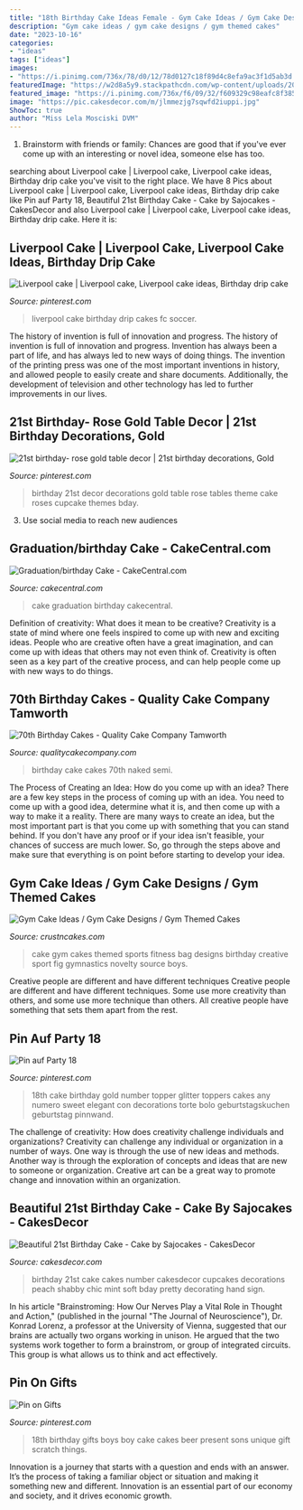 ```yaml
---
title: "18th Birthday Cake Ideas Female - Gym Cake Ideas / Gym Cake Designs / Gym Themed Cakes"
description: "Gym cake ideas / gym cake designs / gym themed cakes"
date: "2023-10-16"
categories:
- "ideas"
tags: ["ideas"]
images:
- "https://i.pinimg.com/736x/78/d0/12/78d0127c18f89d4c8efa9ac3f1d5ab3d.jpg"
featuredImage: "https://w2d8a5y9.stackpathcdn.com/wp-content/uploads/2019/12/semi-naked-fresh-roses-GF-724x1030.jpg"
featured_image: "https://i.pinimg.com/736x/f6/09/32/f609329c98eafc8f385c1c756475f5d5.jpg"
image: "https://pic.cakesdecor.com/m/jlmmezjg7sqwfd2iuppi.jpg"
ShowToc: true
author: "Miss Lela Mosciski DVM"
---
```



1. Brainstorm with friends or family: Chances are good that if you've ever come up with an interesting or novel idea, someone else has too.

	

		
searching about Liverpool cake | Liverpool cake, Liverpool cake ideas, Birthday drip cake you've visit to the right place. We have 8 Pics about Liverpool cake | Liverpool cake, Liverpool cake ideas, Birthday drip cake like Pin auf Party 18, Beautiful 21st Birthday Cake - Cake by Sajocakes - CakesDecor and also Liverpool cake | Liverpool cake, Liverpool cake ideas, Birthday drip cake. Here it is:
		
    
## Liverpool Cake | Liverpool Cake, Liverpool Cake Ideas, Birthday Drip Cake

<img loading=lazy src="https://i.pinimg.com/736x/f6/09/32/f609329c98eafc8f385c1c756475f5d5.jpg" onerror="this.onerror=null;this.src='https://tse2.mm.bing.net/th?id=OIP.E1CT1E6kY38WM96c8LsNeQHaLH&amp;pid=15.1';" alt="Liverpool cake | Liverpool cake, Liverpool cake ideas, Birthday drip cake">

_Source: pinterest.com_

>liverpool cake birthday drip cakes fc soccer. 

	

The history of invention is full of innovation and progress.
The history of invention is full of innovation and progress. Invention has always been a part of life, and has always led to new ways of doing things. The invention of the printing press was one of the most important inventions in history, and allowed people to easily create and share documents. Additionally, the development of television and other technology has led to further improvements in our lives.

    
## 21st Birthday- Rose Gold Table Decor | 21st Birthday Decorations, Gold

<img loading=lazy src="https://i.pinimg.com/736x/89/1a/7e/891a7ed2aef322d62a8f77893ac5097d.jpg" onerror="this.onerror=null;this.src='https://tse1.mm.bing.net/th?id=OIP.HmXj9jnTP4LVun6YFMEGUQHaNK&amp;pid=15.1';" alt="21st birthday- rose gold table decor | 21st birthday decorations, Gold">

_Source: pinterest.com_

>birthday 21st decor decorations gold table rose tables theme cake roses cupcake themes bday. 

	

3. Use social media to reach new audiences

    
## Graduation/birthday Cake - CakeCentral.com

<img loading=lazy src="https://cdn001.cakecentral.com/gallery/2015/06/900_m0fBvMALVI-graduationbirthday-cake.jpg" onerror="this.onerror=null;this.src='https://tse3.mm.bing.net/th?id=OIP.Q7I2kH2_1YzAasRpyTSGJQHaLH&amp;pid=15.1';" alt="Graduation/birthday Cake - CakeCentral.com">

_Source: cakecentral.com_

>cake graduation birthday cakecentral. 

	

Definition of creativity: What does it mean to be creative?
Creativity is a state of mind where one feels inspired to come up with new and exciting ideas. People who are creative often have a great imagination, and can come up with ideas that others may not even think of. Creativity is often seen as a key part of the creative process, and can help people come up with new ways to do things.

    
## 70th Birthday Cakes - Quality Cake Company Tamworth

<img loading=lazy src="https://w2d8a5y9.stackpathcdn.com/wp-content/uploads/2019/12/semi-naked-fresh-roses-GF-724x1030.jpg" onerror="this.onerror=null;this.src='https://tse3.mm.bing.net/th?id=OIP.5c3xxZ2-_v8CxS88h7x3TwHaKi&amp;pid=15.1';" alt="70th Birthday Cakes - Quality Cake Company Tamworth">

_Source: qualitycakecompany.com_

>birthday cake cakes 70th naked semi. 

	

The Process of Creating an Idea: How do you come up with an idea?
There are a few key steps in the process of coming up with an idea. You need to come up with a good idea, determine what it is, and then come up with a way to make it a reality. There are many ways to create an idea, but the most important part is that you come up with something that you can stand behind. If you don't have any proof or if your idea isn't feasible, your chances of success are much lower. So, go through the steps above and make sure that everything is on point before starting to develop your idea.

    
## Gym Cake Ideas / Gym Cake Designs / Gym Themed Cakes

<img loading=lazy src="http://www.crustncakes.com/blog/wp-content/uploads/2015/07/deb6931068f9c73baced91cb3de43cd7.jpg" onerror="this.onerror=null;this.src='https://tse1.mm.bing.net/th?id=OIP.hwdSnEDac7vukzUpteNa3wHaKX&amp;pid=15.1';" alt="Gym Cake Ideas / Gym Cake Designs / Gym Themed Cakes">

_Source: crustncakes.com_

>cake gym cakes themed sports fitness bag designs birthday creative sport fig gymnastics novelty source boys. 

	

Creative people are different and have different techniques
Creative people are different and have different techniques. Some use more creativity than others, and some use more technique than others. All creative people have something that sets them apart from the rest.

    
## Pin Auf Party 18

<img loading=lazy src="https://i.pinimg.com/736x/78/d0/12/78d0127c18f89d4c8efa9ac3f1d5ab3d.jpg" onerror="this.onerror=null;this.src='https://tse2.mm.bing.net/th?id=OIP.GZI7g92uzI5Hpq0ewD_AagHaJ4&amp;pid=15.1';" alt="Pin auf Party 18">

_Source: pinterest.com_

>18th cake birthday gold number topper glitter toppers cakes any numero sweet elegant con decorations torte bolo geburtstagskuchen geburtstag pinnwand. 

	

The challenge of creativity: How does creativity challenge individuals and organizations?
Creativity can challenge any individual or organization in a number of ways. One way is through the use of new ideas and methods. Another way is through the exploration of concepts and ideas that are new to someone or organization. Creative art can be a great way to promote change and innovation within an organization.

    
## Beautiful 21st Birthday Cake - Cake By Sajocakes - CakesDecor

<img loading=lazy src="https://pic.cakesdecor.com/m/jlmmezjg7sqwfd2iuppi.jpg" onerror="this.onerror=null;this.src='https://tse1.mm.bing.net/th?id=OIP.qQ3yFWqNPP-0GIYTWWhWPAHaJ3&amp;pid=15.1';" alt="Beautiful 21st Birthday Cake - Cake by Sajocakes - CakesDecor">

_Source: cakesdecor.com_

>birthday 21st cake cakes number cakesdecor cupcakes decorations peach shabby chic mint soft bday pretty decorating hand sign. 

	

In his article "Brainstroming: How Our Nerves Play a Vital Role in Thought and Action," (published in the journal "The Journal of Neuroscience"), Dr. Konrad Lorenz, a professor at the University of Vienna, suggested that our brains are actually two organs working in unison. He argued that the two systems work together to form a brainstrom, or group of integrated circuits. This group is what allows us to think and act effectively.

    
## Pin On Gifts

<img loading=lazy src="https://i.pinimg.com/736x/b7/08/52/b7085244ff480d700da858e4476665f1.jpg" onerror="this.onerror=null;this.src='https://tse2.mm.bing.net/th?id=OIP.lDxxXTqeuV8Cfi0vRoW10QHaJ3&amp;pid=15.1';" alt="Pin on Gifts">

_Source: pinterest.com_

>18th birthday gifts boys boy cake cakes beer present sons unique gift scratch things. 

	

Innovation is a journey that starts with a question and ends with an answer. It’s the process of taking a familiar object or situation and making it something new and different. Innovation is an essential part of our economy and society, and it drives economic growth.

